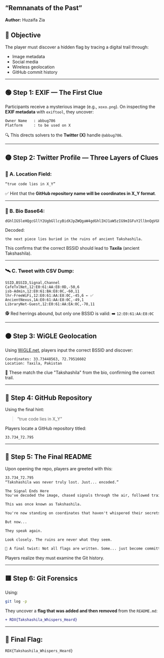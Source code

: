 ## **“Remnanats of the Past”**

**Author:** Huzaifa Zia



## 🎯 Objective

The player must discover a hidden flag by tracing a digital trail through:

* Image metadata
* Social media
* Wireless geolocation
* GitHub commit history

---

## 🟢 Step 1: EXIF — The First Clue

Participants receive a mysterious image (e.g., `xoxo.png`). On inspecting the **EXIF metadata** with `exiftool`, they uncover:

```txt
Owner Name   : abbug786  
Platform     : to be used on X
```

🔍 This directs solvers to the **Twitter (X)** handle `@abbug786`.

---

## 🟡 Step 2: Twitter Profile — Three Layers of Clues

### 🔐 A. Location Field:

```txt
“true code lies in X_Y”
```

✅ Hint that the **GitHub repository name will be coordinates in X\_Y format**.

---

### 🧪 B. Bio Base64:

```
dGhlIG5leHQgcGllY2UgbGllcyBidXJpZWQgaW4gdGhlIHJ1aW5zIG9mIGFuY2llbnQgVGFrc2hhc2hpbGEu
```

Decoded:

```
the next piece lies buried in the ruins of ancient Takshashila.
```

This confirms that the correct BSSID should lead to **Taxila** (ancient Takshashila).

---

### 🛰️ C. Tweet with CSV Dump:

```csv
SSID,BSSID,Signal,Channel  
CafeTxlNet,12:E0:61:AA:E8:0D,-50,6  
isb-Admin,12:E0:61:BA:E8:0C,-60,11  
lhr-FreeWiFi,12:E0:61:AA:E8:0C,-45,6 ← ✅  
AncientNexus,1A:E0:61:AA:E8:0C,-49,1  
LibraryNet-Guest,12:E0:61:AA:EA:0C,-70,11
```

🕵️ Red herrings abound, but only one BSSID is valid:
➡️ `12:E0:61:AA:E8:0C`

---

## 🟠 Step 3: WiGLE Geolocation

Using [WiGLE.net](https://wigle.net), players input the correct BSSID and discover:

```
Coordinates: 33.73448563, 72.79516602  
Location: Taxila, Pakistan
```

🧭 These match the clue "Takshashila" from the bio, confirming the correct trail.

---

## 🔵 Step 4: GitHub Repository

Using the final hint:

> “true code lies in X\_Y”

Players locate a GitHub repository titled:

```
33.734_72.795
```

---

## 📂 Step 5: The Final README

Upon opening the repo, players are greeted with this:

```markdown
33.734_72.795  
“Takshashila was never truly lost. Just... encoded.”

The Signal Ends Here  
You've decoded the image, chased signals through the air, followed trails across ancient lands, and landed precisely here — at the axis of 33.734_72.795.

This was once known as Takshashila.

You're now standing on coordinates that haven't whispered their secrets for centuries.

But now...

They speak again.

Look closely. The ruins are never what they seem.

🧩 A final twist: Not all flags are written. Some... just become committed to the past.
```

Players realize they must examine the Git history.

---

## 🟥 Step 6: Git Forensics

Using:

```bash
git log -p
```

They uncover a **flag that was added and then removed** from the `README.md`:

```diff
+ RDX{Takshashila_Whispers_Heard}
```

---

## 🏁 Final Flag:

```
RDX{Takshashila_Whispers_Heard}
```


